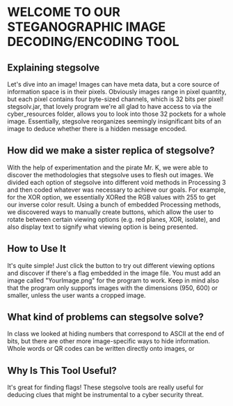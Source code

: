 # WELCOME TO OUR STEGANOGRAPHIC IMAGE DECODING/ENCODING TOOL

## Explaining stegsolve
  Let's dive into an image! Images can have meta data, but a core source of
  information space is in their pixels. Obviously images range in pixel
  quantity, but each pixel contains four byte-sized channels, which is 32 bits
  per pixel!
  stegsolv.jar, that lovely program we're all glad to have access to via the
  cyber_resources folder, allows you to look into those 32 pockets for a whole
  image. Essentially, stegsolve reorganizes seemingly insignificant bits of an
  image to deduce whether there is a hidden message encoded. 

## How did we make a sister replica of stegsolve?
With the help of experimentation and the pirate Mr. K, we were able to discover
the methodologies that stegsolve uses to flesh out images. We divided each option
of stegsolve into different void methods in Processing 3 and then coded whatever was 
necessary to achieve our goals. For example, for the XOR option, we essentially XORed 
the RGB values with 255 to get our inverse color result. Using a bunch of embedded
Processing methods, we discovered ways to manually create buttons, which
allow the user to rotate between certain viewing options (e.g. red planes, XOR, isolate),
and also display text to signify what viewing option is being presented. 

## How to Use It
It's quite simple! Just click the button to try out different viewing options and discover
if there's a flag embedded in the image file. You must add an image called "YourImage.png" for
the program to work. Keep in mind also that the program only supports images with the dimensions
(950, 600) or smaller, unless the user wants a cropped image. 

## What kind of problems can stegsolve solve?
In class we looked at hiding numbers that correspond to ASCII at the end of bits, but there
are other more image-specific ways to hide information. Whole words or QR codes can be written 
directly onto images, or 

## Why Is This Tool Useful?
It's great for finding flags! These stegsolve tools are really useful for deducing clues that might
be instrumental to a cyber security threat. 
